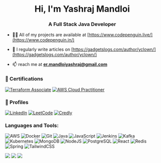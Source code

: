 <h1 align="center">Hi, I'm Yashraj Mandloi</h1>
<h3 align="center">A Full Stack Java Developer</h3>

- 👨‍💻 All of my projects are available at [https://www.codepenguin.live/](https://www.codepenguin.in/)

- 📝 I regularly write articles on [https://gadgetslogs.com/author/yclown/](https://gadgetslogs.com/author/yclown/)

- 📫 reach me at **er.mandloiyashraj@gmail.com**

<!-- certifiactions -->

### 🏅 Certifications

[![Terraform Associate](https://images.credly.com/size/220x220/images/0dc62494-dc94-469a-83af-e35309f27356/blob)](https://www.credly.com/badges/6e4396d0-b9ac-47c7-8837-d482bbbf3baa)
[![AWS Cloud Practitioner](https://images.credly.com/size/220x220/images/0e284c3f-5164-4b21-8660-0d84737941bc/image.png)](https://www.credly.com/badges/92161de5-e0b2-466a-a83c-d330541ee0d4)

<!-- profile -->

### 🔗 Profiles

[![LinkedIn](https://img.shields.io/badge/-LinkedIn-blue?style=for-the-badge&logo=linkedin&logoColor=white)](https://linkedin.com/in/yashraj-mandloi)
[![LeetCode](https://img.shields.io/badge/-LeetCode-FFA116?style=for-the-badge&logo=leetcode&logoColor=black)](https://leetcode.com/clowneon1)
[![Credly](https://img.shields.io/badge/-Credly-00C853?style=for-the-badge&logo=credly&logoColor=white)](https://www.credly.com/users/yashraj-mandloi/badges)

<!-- toos and skills -->
<h3 align="left">Languages and Tools:</h3>

![AWS](https://img.shields.io/badge/AWS-%23FF9900.svg?style=for-the-badge&logo=amazon-aws&logoColor=white)
![Docker](https://img.shields.io/badge/Docker-2496ED.svg?style=for-the-badge&logo=docker&logoColor=white)
![Git](https://img.shields.io/badge/Git-F05032.svg?style=for-the-badge&logo=git&logoColor=white)
![Java](https://img.shields.io/badge/Java-%23ED8B00.svg?style=for-the-badge&logo=openjdk&logoColor=white)
![JavaScript](https://img.shields.io/badge/JavaScript-%23323330.svg?style=for-the-badge&logo=javascript&logoColor=%23F7DF1E)
![Jenkins](https://img.shields.io/badge/Jenkins-D24939.svg?style=for-the-badge&logo=jenkins&logoColor=white)
![Kafka](https://img.shields.io/badge/Kafka-000000.svg?style=for-the-badge&logo=apache-kafka&logoColor=white)
![Kubernetes](https://img.shields.io/badge/Kubernetes-326CE5.svg?style=for-the-badge&logo=kubernetes&logoColor=white)
![MongoDB](https://img.shields.io/badge/MongoDB-47A248.svg?style=for-the-badge&logo=mongodb&logoColor=white)
![NodeJS](https://img.shields.io/badge/Node.js-339933.svg?style=for-the-badge&logo=node.js&logoColor=white)
![PostgreSQL](https://img.shields.io/badge/PostgreSQL-336791.svg?style=for-the-badge&logo=postgresql&logoColor=white)
![React](https://img.shields.io/badge/React-61DAFB.svg?style=for-the-badge&logo=react&logoColor=black)
![Redis](https://img.shields.io/badge/Redis-DC382D.svg?style=for-the-badge&logo=redis&logoColor=white)
![Spring](https://img.shields.io/badge/Spring-6DB33F.svg?style=for-the-badge&logo=spring&logoColor=white)
![TailwindCSS](https://img.shields.io/badge/TailwindCSS-38B2AC.svg?style=for-the-badge&logo=tailwind-css&logoColor=white)

<!-- Stats -->

![](https://github-readme-stats.vercel.app/api?username=clowneon1&theme=dark&hide_border=false&include_all_commits=false&count_private=false)
![](https://nirzak-streak-stats.vercel.app/?user=clowneon1&theme=dark&hide_border=false)
![](https://github-readme-stats.vercel.app/api/top-langs/?username=clowneon1&theme=dark&hide_border=false&include_all_commits=false&count_private=false&layout=compact)
